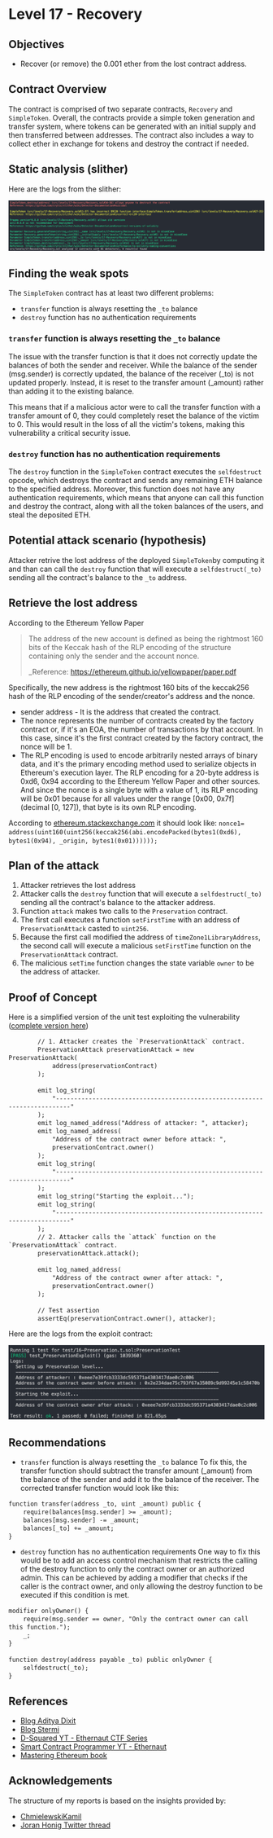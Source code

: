 # Level 17 - Recovery

## Objectives

- Recover (or remove) the 0.001 ether from the lost contract address.

## Contract Overview

The contract is comprised of two separate contracts, `Recovery` and `SimpleToken`. Overall, the contracts provide a simple token generation and transfer system, where tokens can be generated with an initial supply and then transferred between addresses. The contract also includes a way to collect ether in exchange for tokens and destroy the contract if needed.

## Static analysis (slither)

Here are the logs from the slither:

![alt text](https://github.com/matrix-0wl/ethernaut-solutions-foundry/blob/master/img/Recovery_slither.png)

## Finding the weak spots

The `SimpleToken` contract has at least two different problems:

- `transfer` function is always resetting the `_to` balance
- `destroy` function has no authentication requirements

### `transfer` function is always resetting the `_to` balance

The issue with the transfer function is that it does not correctly update the balances of both the sender and receiver. While the balance of the sender (msg.sender) is correctly updated, the balance of the receiver (\_to) is not updated properly. Instead, it is reset to the transfer amount (\_amount) rather than adding it to the existing balance.

This means that if a malicious actor were to call the transfer function with a transfer amount of 0, they could completely reset the balance of the victim to 0. This would result in the loss of all the victim's tokens, making this vulnerability a critical security issue.

### `destroy` function has no authentication requirements

The `destroy` function in the `SimpleToken` contract executes the `selfdestruct` opcode, which destroys the contract and sends any remaining ETH balance to the specified address. Moreover, this function does not have any authentication requirements, which means that anyone can call this function and destroy the contract, along with all the token balances of the users, and steal the deposited ETH.

## Potential attack scenario (hypothesis)

Attacker retrive the lost address of the deployed `SimpleToken`by computing it and than can call the `destroy` function that will execute a `selfdestruct(_to)` sending all the contract's balance to the `_to` address.

## Retrieve the lost address

According to the Ethereum Yellow Paper

> The address of the new account is defined as being the rightmost 160 bits of the Keccak hash of the RLP encoding of the structure containing only the sender and the account nonce.
>
> \_Reference: https://ethereum.github.io/yellowpaper/paper.pdf

Specifically, the new address is the rightmost 160 bits of the keccak256 hash of the RLP encoding of the sender/creator's address and the nonce.

- sender address - It is the address that created the contract.
- The nonce represents the number of contracts created by the factory contract or, if it's an EOA, the number of transactions by that account. In this case, since it's the first contract created by the factory contract, the nonce will be 1.
- The RLP encoding is used to encode arbitrarily nested arrays of binary data, and it's the primary encoding method used to serialize objects in Ethereum's execution layer. The RLP encoding for a 20-byte address is 0xd6, 0x94 according to the Ethereum Yellow Paper and other sources. And since the nonce is a single byte with a value of 1, its RLP encoding will be 0x01 because for all values under the range [0x00, 0x7f] (decimal [0, 127]), that byte is its own RLP encoding.

According to [ethereum.stackexchange.com](https://ethereum.stackexchange.com/questions/760/how-is-the-address-of-an-ethereum-contract-computed) it should look like:
`nonce1= address(uint160(uint256(keccak256(abi.encodePacked(bytes1(0xd6), bytes1(0x94), _origin, bytes1(0x01))))));`

## Plan of the attack

1. Attacker retrieves the lost address
2. Attacker calls the `destroy` function that will execute a `selfdestruct(_to)` sending all the contract's balance to the attacker address.
3. Function `attack` makes two calls to the `Preservation` contract.
4. The first call executes a function `setFirstTime` with an address of `PreservationAttack` casted to `uint256`.
5. Because the first call modified the address of `timeZone1LibraryAddress`, the second call will execute a malicious `setFirstTime` function on the `PreservationAttack` contract.
6. The malicious `setTime` function changes the state variable `owner` to be the address of attacker.

## Proof of Concept

Here is a simplified version of the unit test exploiting the vulnerability ([complete version here](https://github.com/matrix-0wl/ethernaut-solutions-foundry/blob/master/test/17-Recoverya.t.sol))

```solidity
        // 1. Attacker creates the `PreservationAttack` contract.
        PreservationAttack preservationAttack = new PreservationAttack(
            address(preservationContract)
        );

        emit log_string(
            "--------------------------------------------------------------------------"
        );
        emit log_named_address("Address of attacker: ", attacker);
        emit log_named_address(
            "Address of the contract owner before attack: ",
            preservationContract.owner()
        );
        emit log_string(
            "--------------------------------------------------------------------------"
        );
        emit log_string("Starting the exploit...");
        emit log_string(
            "--------------------------------------------------------------------------"
        );
        // 2. Attacker calls the `attack` function on the `PreservationAttack` contract.
        preservationAttack.attack();

        emit log_named_address(
            "Address of the contract owner after attack: ",
            preservationContract.owner()
        );

        // Test assertion
        assertEq(preservationContract.owner(), attacker);
```

Here are the logs from the exploit contract:

![alt text](https://github.com/matrix-0wl/ethernaut-solutions-foundry/blob/master/img/Preservation.png)

## Recommendations

- `transfer` function is always resetting the `_to` balance
  To fix this, the transfer function should subtract the transfer amount (\_amount) from the balance of the sender and add it to the balance of the receiver. The corrected transfer function would look like this:

```solidity
function transfer(address _to, uint _amount) public {
    require(balances[msg.sender] >= _amount);
    balances[msg.sender] -= _amount;
    balances[_to] += _amount;
}
```

- `destroy` function has no authentication requirements
  One way to fix this would be to add an access control mechanism that restricts the calling of the destroy function to only the contract owner or an authorized admin. This can be achieved by adding a modifier that checks if the caller is the contract owner, and only allowing the destroy function to be executed if this condition is met.

```solidity
modifier onlyOwner() {
    require(msg.sender == owner, "Only the contract owner can call this function.");
    _;
}

function destroy(address payable _to) public onlyOwner {
    selfdestruct(_to);
}

```

## References

- [Blog Aditya Dixit](https://blog.dixitaditya.com/series/ethernaut)
- [Blog Stermi](https://stermi.xyz/blog/ethernaut-challenge-17-solution-recovery)
- [D-Squared YT - Ethernaut CTF Series](https://www.youtube.com/watch?v=_ylKN2R_o-Y&list=PLiAoBT74VLnmRIPZGg4F36fH3BjQ5fLnz)
- [Smart Contract Programmer YT - Ethernaut](https://www.youtube.com/playlist?list=PLO5VPQH6OWdWh5ehvlkFX-H3gRObKvSL6)
- [Mastering Ethereum book](https://github.com/ethereumbook/ethereumbook)

## Acknowledgements

The structure of my reports is based on the insights provided by:

- [ChmielewskiKamil](https://github.com/ChmielewskiKamil/ethernaut-foundry)
- [Joran Honig Twitter thread](https://twitter.com/joranhonig/status/1539578735631949825?s=20&t=Kp6iDNXfRKQUBbsb_Yj5SQ)
